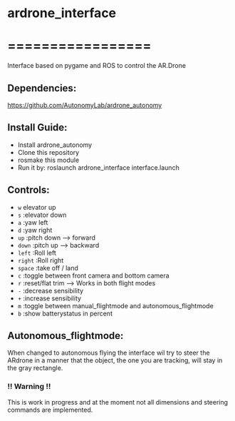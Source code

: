 # ardrone_interface
# =================
Interface based on pygame and ROS to control the AR.Drone

## Dependencies:
https://github.com/AutonomyLab/ardrone_autonomy

## Install Guide:
- Install ardrone_autonomy
- Clone this repository
- rosmake this module
- Run it by: roslaunch ardrone_interface interface.launch

## Controls:

* `w`		elevator up	
* `s`	:elevator down
* `a`	:yaw left
* `d`	:yaw right
* `up`	:pitch down --> forward
* `down`	:pitch up   --> backward
* `left`	:Roll left
* `right`	:Roll right
* `space`	 :take off / land
* `c`	:toggle between front camera and bottom camera
* `r`	:reset/flat trim --> Works in both flight modes 
* `-`	:decrease sensibility
* `+`	:increase sensibility
* `m`   :toggle between manual_flightmode and autonomous_flightmode
* `b`   :show batterystatus in percent

## Autonomous_flightmode:

When changed to autonomous flying the interface wil try to steer the ARdrone in
a manner that the object, the one you are tracking, will stay in the gray rectangle.

### !! Warning !! 
This is work in progress and at the moment not all dimensions and steering
commands are implemented.

